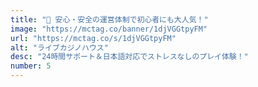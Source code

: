 ```yaml
---
title: "🌟 安心・安全の運営体制で初心者にも大人気！"
image: "https://mctag.co/banner/1djVGGtpyFM"
url: "https://mctag.co/s/1djVGGtpyFM"
alt: "ライブカジノハウス"
desc: "24時間サポート＆日本語対応でストレスなしのプレイ体験！"
number: 5
---
```

